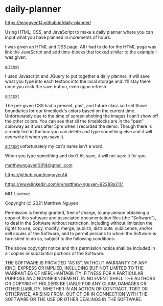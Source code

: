 # daily-planner
https://mnguyen14.github.io/daily-planner/

Using HTML, CSS, and JavaScript to make a daily planner where you can input what you have planned in increments of hours.

I was given an HTML and CSS page. 
All I had to do for the HTML page was link the JavaScript and add time-blocks that looked similar to the example I was given.

[alt text](https://i.gyazo.com/b3cc6023fe43277f28e8e4ed6cd1720d.png)

I used Javascript and JQuery to put together a daily planner.
It will save what you type into each textbox into the local storage and it'll stay there once you click the save button, even upon refresh.

[alt text](https://i.gyazo.com/57acfbf74530ac2395fd5dc2867126c6.png)

The pre-given CSS had a present, past, and future class so I set those boundaries for our timeblock's colors based on the current time.
Unfortunately due to the time of screen shotting the images I can't show off the other colors.
You can see that all the timeblocks are in the "past" colorway as it was after 5pm when I recorded the demo.
Though there is already text in the box you can delete and type something else and it will overwrite it when you save it.

[alt text](https://i.gyazo.com/e2769d73585aa93a2783ffe814112a77.png)
unfortunately my cat's name isn't a word

When you type something and don't hit save, it will not save it for you.

matthewnguyen0814@gmail.com

https://github.com/mnguyen14

https://www.linkedin.com/in/matthew-nguyen-92288a211/

MIT License

Copyright (c) 2021 Matthew Nguyen

Permission is hereby granted, free of charge, to any person obtaining a copy
of this software and associated documentation files (the "Software"), to deal
in the Software without restriction, including without limitation the rights
to use, copy, modify, merge, publish, distribute, sublicense, and/or sell
copies of the Software, and to permit persons to whom the Software is
furnished to do so, subject to the following conditions:

The above copyright notice and this permission notice shall be included in all
copies or substantial portions of the Software.

THE SOFTWARE IS PROVIDED "AS IS", WITHOUT WARRANTY OF ANY KIND, EXPRESS OR
IMPLIED, INCLUDING BUT NOT LIMITED TO THE WARRANTIES OF MERCHANTABILITY,
FITNESS FOR A PARTICULAR PURPOSE AND NONINFRINGEMENT. IN NO EVENT SHALL THE
AUTHORS OR COPYRIGHT HOLDERS BE LIABLE FOR ANY CLAIM, DAMAGES OR OTHER
LIABILITY, WHETHER IN AN ACTION OF CONTRACT, TORT OR OTHERWISE, ARISING FROM,
OUT OF OR IN CONNECTION WITH THE SOFTWARE OR THE USE OR OTHER DEALINGS IN THE
SOFTWARE.


